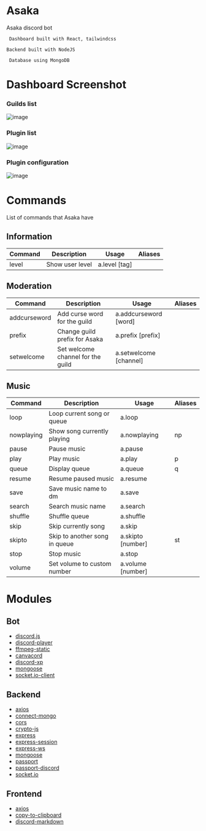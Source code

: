 # Asaka

Asaka discord bot

` Dashboard built with React, tailwindcss`

` Backend built with NodeJS `

` Database using MongoDB`

# Dashboard Screenshot
### Guilds list
![image](https://user-images.githubusercontent.com/19388885/152505806-93444c84-9489-4ecc-9e15-38bebe4a9c50.png)
### Plugin list
![image](https://user-images.githubusercontent.com/19388885/152505915-b0c8db6f-195d-4fcd-a776-5d0db07b01a7.png)
### Plugin configuration
![image](https://user-images.githubusercontent.com/19388885/152506002-773d27dc-fd97-4801-8392-6553e5ac05de.png)

# Commands
List of commands that Asaka have

## Information
| Command | Description | Usage | Aliases |
| --- | --- | --- | --- |
| level | Show user level | a.level [tag] | |

## Moderation
| Command | Description | Usage | Aliases |
| --- | --- | --- | --- |
| addcurseword | Add curse word for the guild | a.addcurseword [word] | |
| prefix | Change guild prefix for Asaka | a.prefix [prefix] | |
| setwelcome | Set welcome channel for the guild | a.setwelcome [channel] | |

## Music
| Command | Description | Usage | Aliases |
| --- | --- | --- | --- |
| loop | Loop current song or queue | a.loop | |
| nowplaying | Show song currently playing | a.nowplaying | np |
| pause | Pause music | a.pause | |
| play | Play music | a.play | p |
| queue | Display queue | a.queue | q |
| resume | Resume paused music | a.resume | |
| save | Save music name to dm | a.save | |
| search | Search music name | a.search | |
| shuffle | Shuffle queue | a.shuffle | |
| skip | Skip currently song | a.skip | |
| skipto | Skip to another song in queue | a.skipto [number] | st |
| stop | Stop music | a.stop | |
| volume | Set volume to custom number | a.volume [number] | |

# Modules

## Bot
- [discord.js](https://www.npmjs.com/package/discord.js)
- [discord-player](https://www.npmjs.com/package/discord-player)
- [ffmpeg-static](https://www.npmjs.com/package/ffmpeg-static)
- [canvacord](https://www.npmjs.com/package/canvacord)
- [discord-xp](https://www.npmjs.com/package/discord-xp)
- [mongoose](https://www.npmjs.com/package/mongoose)
- [socket.io-client](https://www.npmjs.com/package/socket.io-client)

## Backend
- [axios](https://www.npmjs.com/package/axios)
- [connect-mongo](https://www.npmjs.com/package/connect-mongo)
- [cors](https://www.npmjs.com/package/cors)
- [crypto-js](https://www.npmjs.com/package/crypto-js)
- [express](https://www.npmjs.com/package/express)
- [express-session](https://www.npmjs.com/package/express-session)
- [express-ws](https://www.npmjs.com/package/express-ws)
- [mongoose](https://www.npmjs.com/package/mongoose)
- [passport](https://www.npmjs.com/package/passport)
- [passport-discord](https://www.npmjs.com/package/passport-discord)
- [socket.io](https://www.npmjs.com/package/socket.io)

## Frontend
- [axios](https://www.npmjs.com/package/axios)
- [copy-to-clipboard](https://www.npmjs.com/package/copy-to-clipboard)
- [discord-markdown](https://www.npmjs.com/package/discord-markdown)
